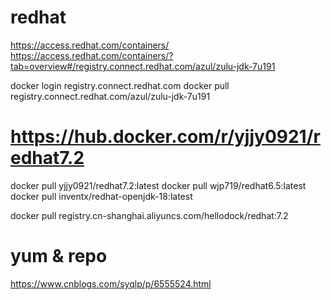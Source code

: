 # redhat
https://access.redhat.com/containers/
https://access.redhat.com/containers/?tab=overview#/registry.connect.redhat.com/azul/zulu-jdk-7u191

docker login registry.connect.redhat.com
docker pull registry.connect.redhat.com/azul/zulu-jdk-7u191

# https://hub.docker.com/r/yjjy0921/redhat7.2
docker pull yjjy0921/redhat7.2:latest
docker pull wjp719/redhat6.5:latest
docker pull inventx/redhat-openjdk-18:latest

docker pull registry.cn-shanghai.aliyuncs.com/hellodock/redhat:7.2

# yum & repo
https://www.cnblogs.com/syqlp/p/6555524.html
